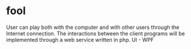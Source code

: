# fool
User can play both with the computer and with other users through the Internet connection. The interactions between the client programs will be implemented through a web service written in php. UI - WPF
